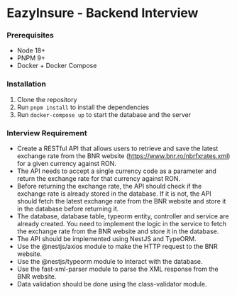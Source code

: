 # EazyInsure - Backend Interview

### Prerequisites
* Node 18+
* PNPM 9+
* Docker + Docker Compose

### Installation
1. Clone the repository
2. Run `pnpm install` to install the dependencies
3. Run `docker-compose up` to start the database and the server

### Interview Requirement
* Create a RESTful API that allows users to retrieve and save the latest exchange rate from the BNR website (https://www.bnr.ro/nbrfxrates.xml) for a given currency against RON.
* The API needs to accept a single currency code as a parameter and return the exchange rate for that currency against RON. 
* Before returning the exchange rate, the API should check if the exchange rate is already stored in the database. If it is not, the API should fetch the latest exchange rate from the BNR website and store it in the database before returning it.
* The database, database table, typeorm entity, controller and service are already created. You need to implement the logic in the service to fetch the exchange rate from the BNR website and store it in the database.
* The API should be implemented using NestJS and TypeORM.
* Use the @nestjs/axios module to make the HTTP request to the BNR website.
* Use the @nestjs/typeorm module to interact with the database.
* Use the fast-xml-parser module to parse the XML response from the BNR website.
* Data validation should be done using the class-validator module.